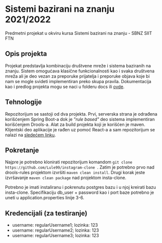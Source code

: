# Sistemi bazirani na znanju 2021/2022

Predmetni projekat u okviru kursa Sistemi bazirani na znanju - SBNZ SIIT FTN

## Opis projekta

Projekat predstavlja kombinaciju društvene mreže i sistema baziranih na znanju. Sistem omogućava klasične funkcionalnosti kao i svaka društvena mreža ali je deo vezan za preporuke prijatelja i preporuke objava koje bi nam se mogle svideti implementiran preko skupa pravila. Dokumentacija kao i predlog projekta mogu se naci u folderu docs ili [ovde](https://github.com/Lule99/instagram-clone-knowledge-based-systems/blob/master/docs/InstaCloneProposal.pdf).

## Tehnologije

Repozitorijum se sastoji od dva projekta. 
Prvi, serverska strana je odrađena korišćenjem Spring Boot-a dok je _"rule based"_ deo sistema implementiran korišćenjem Drools-a. 
Alat za build projekta koji je korišćen je maven. 
Klijentski deo aplikacije je rađen uz pomoć React-a a sam repozitorijum se nalazi na [sledećem linku](https://github.com/blagojevic-nj/insta-clone-front).

## Pokretanje

Najpre je potrebno klonirati repozitorijum komandom ```git clone https://github.com/Lule99/instagram-clone ```.
Zatim je potrebno prvo nad drools-rules projektom izvršiti ```maven clean install```.
Drugi korak jeste izvršavanje ```maven clean package``` nad projektom insta-clone.

Potrebno je imati instaliranu i pokrenutu postgres bazu i u njoj kreirati bazu insta-clone. Specifikaciju db_user + password kao i port baze potrebno je uneti u application.properties linije 3-6.

## Kredencijali (za testiranje)
 * username: regularUsername1; lozinka: 123
 * username: regularUsername2; lozinka: 123
 * username: regularUsername3; lozinka: 123
